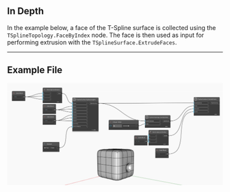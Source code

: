 ## In Depth
In the example below, a face of the T-Spline surface is collected using the `TSplineTopology.FaceByIndex` node. The face is then used as input for performing extrusion with the `TSplineSurface.ExtrudeFaces`.
___
## Example File

![TSplineTopology.FaceByIndex](./Autodesk.DesignScript.Geometry.TSpline.TSplineTopology.FaceByIndex_img.jpg)